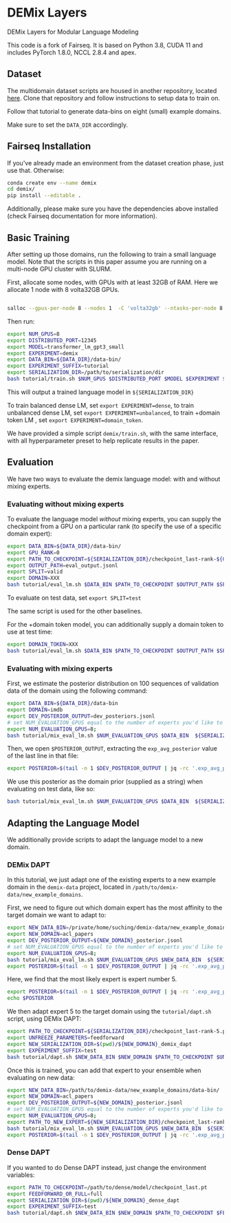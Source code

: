 # DEMix Layers
DEMix Layers for Modular Language Modeling


This code is a fork of Fairseq. It is based on Python 3.8, CUDA 11 and includes PyTorch 1.8.0, NCCL 2.8.4 and apex.

## Dataset

The multidomain dataset scripts are housed in another repository, located [here](https://github.com/kernelmachine/demix-data). Clone that repository and follow instructions to setup data to train on.

Follow that tutorial to generate data-bins on eight (small) example domains.

Make sure to set the `DATA_DIR` accordingly.


## Fairseq Installation

If you've already made an environment from the dataset creation phase, just use that. Otherwise:

```bash
conda create env --name demix
cd demix/
pip install --editable .
```

Additionally, please make sure you have the dependencies above installed (check Fairseq documentation for more information).


## Basic Training

After setting up those domains, run the following to train a small language model. Note that the scripts in this paper assume you are running on a multi-node GPU cluster with SLURM.


First, allocate some nodes, with GPUs with at least 32GB of RAM. Here we allocate 1 node with 8 volta32GB GPUs.


```bash

salloc --gpus-per-node 8 --nodes 1  -C 'volta32gb' --ntasks-per-node 8 --cpus-per-task 10 --mem 400G --time XXX --partition YYY
```

Then run:

```bash
export NUM_GPUS=8
export DISTRIBUTED_PORT=12345
export MODEL=transformer_lm_gpt3_small
export EXPERIMENT=demix
export DATA_BIN=${DATA_DIR}/data-bin/
export EXPERIMENT_SUFFIX=tutorial
export SERIALIZATION_DIR=/path/to/serialization/dir
bash tutorial/train.sh $NUM_GPUS $DISTRIBUTED_PORT $MODEL $EXPERIMENT $DATA_BIN $SERIALIZATION_DIR $EXPERIMENT_SUFFIX
```

This will output a trained language model in `${SERIALIZATION_DIR}`


To train balanced dense LM, set `export EXPERIMENT=dense`, to train unbalanced dense LM, set `export EXPERIMENT=unbalanced`, to train +domain token LM , set `export EXPERIMENT=domain_token`.

We have provided a simple script `demix/train.sh`, with the same interface, with all hyperparameter preset to help replicate results in the paper.

## Evaluation

We have two ways to evaluate the demix language model: with and without mixing experts.

### Evaluating without mixing experts

To evaluate the language model _without_ mixing experts, you can supply the checkpoint from a GPU on a particular rank (to specify the use of a specific domain expert):

```bash
export DATA_BIN=${DATA_DIR}/data-bin/
export GPU_RANK=0
export PATH_TO_CHECKPOINT=${SERIALIZATION_DIR}/checkpoint_last-rank-${GPU_RANK}.pt
export OUTPUT_PATH=eval_output.jsonl
export SPLIT=valid
export DOMAIN=XXX
bash tutorial/eval_lm.sh $DATA_BIN $PATH_TO_CHECKPOINT $OUTPUT_PATH $SPLIT $DOMAIN
```

To evaluate on test data, set `export SPLIT=test`

The same script is used for the other baselines.


For the +domain token model, you can additionally supply a domain token to use at test time:

```bash
export DOMAIN_TOKEN=XXX
bash tutorial/eval_lm.sh $DATA_BIN $PATH_TO_CHECKPOINT $OUTPUT_PATH $SPLIT $DOMAIN $DOMAIN_TOKEN
```

### Evaluating with mixing experts

First, we estimate the posterior distribution on 100 sequences of validation data of the domain using the following command:

```bash
export DATA_BIN=${DATA_DIR}/data-bin
export DOMAIN=imdb
export DEV_POSTERIOR_OUTPUT=dev_posteriors.jsonl
# set NUM_EVALUATION_GPUS equal to the number of experts you'd like to ensemble.
export NUM_EVALUATION_GPUS=8;
bash tutorial/mix_eval_lm.sh $NUM_EVALUATION_GPUS $DATA_BIN  ${SERIALIZATION_DIR}/checkpoint_last-rank-0.pt:${SERIALIZATION_DIR}/checkpoint_last-rank-1.pt:${SERIALIZATION_DIR}/checkpoint_last-rank-2.pt:${SERIALIZATION_DIR}/checkpoint_last-rank-3.pt:${SERIALIZATION_DIR}/checkpoint_last-rank-4.pt:${SERIALIZATION_DIR}/checkpoint_last-rank-5.pt:${SERIALIZATION_DIR}/checkpoint_last-rank-6.pt:${SERIALIZATION_DIR}/checkpoint_last-rank-7.pt $DOMAIN $DEV_POSTERIOR_OUTPUT estimate;
```

Then, we open `$POSTERIOR_OUTPUT`, extracting the `exp_avg_posterior` value of the last line in that file:


```bash
export POSTERIOR=$(tail -n 1 $DEV_POSTERIOR_OUTPUT | jq -rc '.exp_avg_posterior | join(",")')
```

We use this posterior as the domain prior (supplied as a string) when evaluating on test data, like so:

```bash
bash tutorial/mix_eval_lm.sh $NUM_EVALUATION_GPUS $DATA_BIN  ${SERIALIZATION_DIR}/checkpoint_last-rank-0.pt:${SERIALIZATION_DIR}/checkpoint_last-rank-1.pt:${SERIALIZATION_DIR}/checkpoint_last-rank-2.pt:${SERIALIZATION_DIR}/checkpoint_last-rank-3.pt:${SERIALIZATION_DIR}/checkpoint_last-rank-4.pt:${SERIALIZATION_DIR}/checkpoint_last-rank-5.pt:${SERIALIZATION_DIR}/checkpoint_last-rank-6.pt:${SERIALIZATION_DIR}/checkpoint_last-rank-7.pt $DOMAIN $DEV_POSTERIOR_OUTPUT eval $POSTERIOR cached_prior;
```

## Adapting the Language Model

We additionally provide scripts to adapt the language model to a new domain.


### DEMix DAPT
In this tutorial, we just adapt one of the existing experts to a new example domain in the `demix-data` project, located in `/path/to/demix-data/new_example_domains`.

First, we need to figure out which domain expert has the most affinity to the target domain we want to adapt to:

```bash
export NEW_DATA_BIN=/private/home/suching/demix-data/new_example_domains/data-bin/
export NEW_DOMAIN=acl_papers
export DEV_POSTERIOR_OUTPUT=${NEW_DOMAIN}_posterior.jsonl
# set NUM_EVALUATION_GPUS equal to the number of experts you'd like to ensemble.
export NUM_EVALUATION_GPUS=8;
bash tutorial/mix_eval_lm.sh $NUM_EVALUATION_GPUS $NEW_DATA_BIN  ${SERIALIZATION_DIR}/checkpoint_last-rank-0.pt:${SERIALIZATION_DIR}/checkpoint_last-rank-1.pt:${SERIALIZATION_DIR}/checkpoint_last-rank-2.pt:${SERIALIZATION_DIR}/checkpoint_last-rank-3.pt:${SERIALIZATION_DIR}/checkpoint_last-rank-4.pt:${SERIALIZATION_DIR}/checkpoint_last-rank-5.pt:${SERIALIZATION_DIR}/checkpoint_last-rank-6.pt:${SERIALIZATION_DIR}/checkpoint_last-rank-7.pt $NEW_DOMAIN $DEV_POSTERIOR_OUTPUT estimate;
export POSTERIOR=$(tail -n 1 $DEV_POSTERIOR_OUTPUT | jq -rc '.exp_avg_posterior | join(",")')
```

Here, we find that the most likely expert is expert number 5.

```bash
export POSTERIOR=$(tail -n 1 $DEV_POSTERIOR_OUTPUT | jq -rc '.exp_avg_posterior | join(",")')
echo $POSTERIOR
```

We then adapt expert 5 to the target domain using the `tutorial/dapt.sh` script, using DEMix DAPT:

```bash
export PATH_TO_CHECKPOINT=${SERIALIZATION_DIR}/checkpoint_last-rank-5.pt
export UNFREEZE_PARAMETERS=feedforward
export NEW_SERIALIZATION_DIR=$(pwd)/${NEW_DOMAIN}_demix_dapt
export EXPERIMENT_SUFFIX=test
bash tutorial/dapt.sh $NEW_DATA_BIN $NEW_DOMAIN $PATH_TO_CHECKPOINT $UNFREEZE_PARAMETERS $NEW_SERIALIZATION_DIR $EXPERIMENT_SUFFIX
```

Once this is trained, you can add that expert to your ensemble when evaluating on new data:


```bash
export NEW_DATA_BIN=/path/to/demix-data/new_example_domains/data-bin/
export NEW_DOMAIN=acl_papers
export DEV_POSTERIOR_OUTPUT=${NEW_DOMAIN}_posterior.jsonl
# set NUM_EVALUATION_GPUS equal to the number of experts you'd like to ensemble.
export NUM_EVALUATION_GPUS=8;
export PATH_TO_NEW_EXPERT=${NEW_SERIALIZATION_DIR}/checkpoint_last-rank-0.pt
bash tutorial/mix_eval_lm.sh $NUM_EVALUATION_GPUS $NEW_DATA_BIN  ${SERIALIZATION_DIR}/checkpoint_last-rank-0.pt:${SERIALIZATION_DIR}/checkpoint_last-rank-1.pt:${SERIALIZATION_DIR}/checkpoint_last-rank-2.pt:${SERIALIZATION_DIR}/checkpoint_last-rank-3.pt:${SERIALIZATION_DIR}/checkpoint_last-rank-4.pt:${SERIALIZATION_DIR}/checkpoint_last-rank-5.pt:${SERIALIZATION_DIR}/checkpoint_last-rank-6.pt:${PATH_TO_NEW_EXPERT} $NEW_DOMAIN $DEV_POSTERIOR_OUTPUT estimate;
export POSTERIOR=$(tail -n 1 $DEV_POSTERIOR_OUTPUT | jq -rc '.exp_avg_posterior | join(",")')
```


### Dense DAPT

If you wanted to do Dense DAPT instead, just change the environment variables:

```bash
export PATH_TO_CHECKPOINT=/path/to/dense/model/checkpoint_last.pt
export FEEDFORWARD_OR_FULL=full
export SERIALIZATION_DIR=$(pwd)/${NEW_DOMAIN}_dense_dapt
export EXPERIMENT_SUFFIX=test
bash tutorial/dapt.sh $NEW_DATA_BIN $NEW_DOMAIN $PATH_TO_CHECKPOINT $FEEDFORWARD_OR_FULL $SERIALIZATION_DIR $EXPERIMENT_SUFFIX
```
